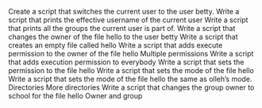 Create a script that switches the current user to the user betty.
Write a script that prints the effective username of the current user
Write a script that prints all the groups the current user is part of.
Write a script that changes the owner of the file hello to the user betty
Write a script that creates an empty file called hello
Write a script that adds execute permission to the owner of the file hello
Multiple permissions
Write a script that adds execution permission to everybody
Write a script that sets the permission to the file hello
Write a script that sets the mode of the file hello
Write a script that sets the mode of the file hello the same as olleh’s mode.
Directories
More directories
Write a script that changes the group owner to school for the file hello
Owner and group
